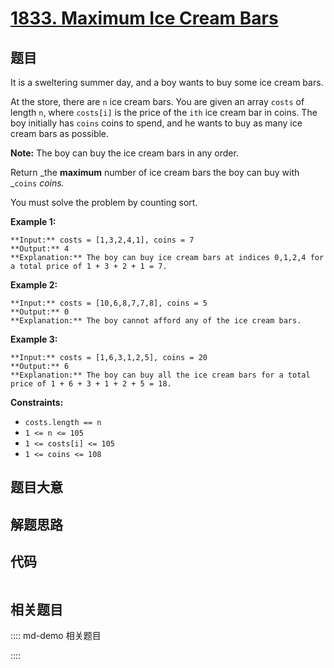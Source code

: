 # [1833. Maximum Ice Cream Bars](https://leetcode.com/problems/maximum-ice-cream-bars)

## 题目

It is a sweltering summer day, and a boy wants to buy some ice cream bars.

At the store, there are `n` ice cream bars. You are given an array `costs` of
length `n`, where `costs[i]` is the price of the `ith` ice cream bar in coins.
The boy initially has `coins` coins to spend, and he wants to buy as many ice
cream bars as possible.

**Note:** The boy can buy the ice cream bars in any order.

Return _the **maximum** number of ice cream bars the boy can buy with _`coins`
_coins._

You must solve the problem by counting sort.



**Example 1:**

    
    
    **Input:** costs = [1,3,2,4,1], coins = 7
    **Output:** 4
    **Explanation:** The boy can buy ice cream bars at indices 0,1,2,4 for a total price of 1 + 3 + 2 + 1 = 7.
    

**Example 2:**

    
    
    **Input:** costs = [10,6,8,7,7,8], coins = 5
    **Output:** 0
    **Explanation:** The boy cannot afford any of the ice cream bars.
    

**Example 3:**

    
    
    **Input:** costs = [1,6,3,1,2,5], coins = 20
    **Output:** 6
    **Explanation:** The boy can buy all the ice cream bars for a total price of 1 + 6 + 3 + 1 + 2 + 5 = 18.
    



**Constraints:**

  * `costs.length == n`
  * `1 <= n <= 105`
  * `1 <= costs[i] <= 105`
  * `1 <= coins <= 108`


## 题目大意

## 解题思路

## 代码

```javascript

```

## 相关题目

:::: md-demo 相关题目

::::
